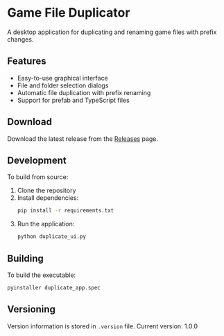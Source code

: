 # Game File Duplicator

A desktop application for duplicating and renaming game files with prefix changes.

## Features
- Easy-to-use graphical interface
- File and folder selection dialogs
- Automatic file duplication with prefix renaming
- Support for prefab and TypeScript files

## Download
Download the latest release from the [Releases](../../releases) page.

## Development
To build from source:

1. Clone the repository
2. Install dependencies:
   ```bash
   pip install -r requirements.txt
   ```
3. Run the application:
   ```bash
   python duplicate_ui.py
   ```

## Building
To build the executable:
```bash
pyinstaller duplicate_app.spec
```

## Versioning
Version information is stored in `.version` file. Current version: 1.0.0
